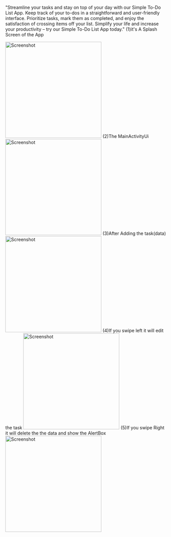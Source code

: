"Streamline your tasks and stay on top of your day with our Simple To-Do List App. Keep track of your to-dos in a straightforward and user-friendly interface. 
Prioritize tasks, mark them as completed, and enjoy the satisfaction of crossing items off your list.
Simplify your life and increase your productivity – try our Simple To-Do List App today."
(1)it's A Splash Screen of the App

<img src="https://github.com/HareshPrajapati1/To-Do-List/assets/125352496/d68487da-ac70-4b6f-b106-0b06982f9f76" alt="Screenshot" width="300">
(2)The MainActivityUi

<img src="https://github.com/HareshPrajapati1/To-Do-List/assets/125352496/15257959-56dc-43e5-a9be-4b5f3808593b" alt="Screenshot" width="300">
(3)After Adding the task(data)

<img src="https://github.com/HareshPrajapati1/To-Do-List/assets/125352496/7a907484-aede-4dd6-bc86-1ee3053e095f" alt="Screenshot" width="300">
(4)If you swipe left it will edit the task

<img src="https://github.com/HareshPrajapati1/To-Do-List/assets/125352496/c44e59fe-8f8f-4bcb-bd93-696c0bd09269" alt="Screenshot" width="300">
(5)If you swipe Right it will delete the the data and show the AlertBox

<img src="https://github.com/HareshPrajapati1/To-Do-List/assets/125352496/f63e43a0-b751-4bf1-91aa-5e9a0a5ef083" alt="Screenshot" width="300">



